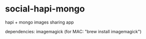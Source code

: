 # social-hapi-mongo
hapi + mongo images sharing app



dependencies:
imagemagick (for MAC: "brew install imagemagick")